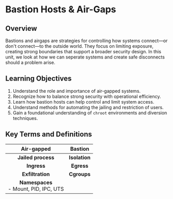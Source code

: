 # Bastion Hosts & Air-Gaps

## Overview

Bastions and airgaps are strategies for controlling how systems connect—or don't connect—to the outside world. They focus on limiting exposure, creating strong boundaries that support a broader security design.
In this unit, we look at how we can seperate systems and create safe disconnects should a problem arise.

## Learning Objectives

1. Understand the role and importance of air-gapped systems.
2. Recognize how to balance strong security with operational efficiency.
3. Learn how bastion hosts can help control and limit system access.
4. Understand methods for automating the jailing and restriction of users.
5. Gain a foundational understanding of `chroot` environments and diversion techniques.

## Key Terms and Definitions

|**Air-gapped**|**Bastion**|
|:------------------:|:------------------:|
|**Jailed process**|**Isolation**|
|**Ingress**|**Egress**|
|**Exfiltration**|**Cgroups**|
|**Namespaces**<br>- Mount, PID, IPC, UTS||
